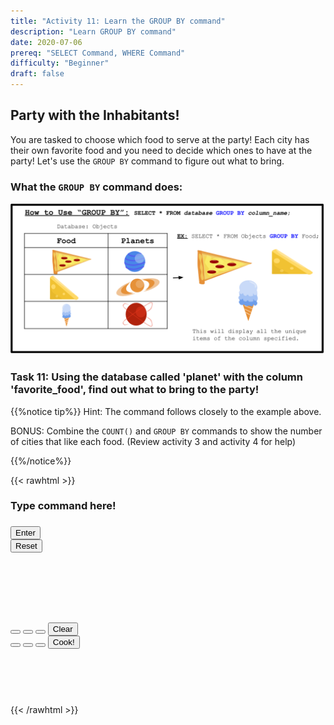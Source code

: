```yaml
---
title: "Activity 11: Learn the GROUP BY command"
description: "Learn GROUP BY command"
date: 2020-07-06
prereq: "SELECT Command, WHERE Command"
difficulty: "Beginner"
draft: false
---
```

<!-- Links for javascript and CSS needed for drop down logic -->
<link rel="stylesheet" href="../default/_default.css" type="text/css"></link>
<link rel="stylesheet" href="../default/_type.css" type="text/css"></link>
<script type="text/javascript" src="../default/_default.js"></script>
<script type="text/javascript" src="../default/_type.js"></script>
<script type="text/javascript" src="../default/alasql.js"></script>
<script type="text/javascript" src="../default/db.js"></script>
<link rel="stylesheet" href="_activity11.css" type="text/css"></link>
<script type="text/javascript" src="_activity11.js"></script>
<!-- Embed YouTube Video Link here when ready -->

## Party with the Inhabitants! 

You are tasked to choose which food to serve at the party! Each city has their own favorite food and you need to decide which ones to have at the party! Let's use the `GROUP BY` command to figure out what to bring.

### What the `GROUP BY` command does:

![Explain](assets/group.png)

### Task 11: Using the database called 'planet' with the column 'favorite_food', find out what to bring to the party!
{{%notice tip%}}
Hint: The command follows closely to the example above.

BONUS: Combine the `COUNT()` and `GROUP BY` commands to show the number of cities that like each food.
(Review activity 3 and activity 4 for help)

{{%/notice%}}

{{< rawhtml >}}
<div class="terminal_div" id="terminal_div">
    <div class = "outer">
      <h3 id = "commands" contenteditable="true" onclick="document.getElementById('commands').innerHTML = ''"> Type command here!</h3>
    </div>
    <div class = "prev">
      <h3 id = "prev"></h3>
    </div>
    <div style="clear: both;"></div> 
    <button class="button button1" onclick="sql()"> Enter </button>
    <div style="clear: both;"></div> 
    <button class = "button reset" onclick="document.getElementById('commands').innerHTML = ''">Reset</button>
  </div>
  <div style="clear: both;"></div> 
  <h1 class="error" id="sqlcommand" style="visibility:hidden"><strong>ERROR INVALID INPUT></strong></h1>
  <table id="table">
    <tr></tr>
  </table>
  <h4 id="story"></h4>

<div class="vendor_div" id="vendor_div">
  <button class="button cake" id = "cake_button" onclick="highlight('cake_button')"></button>
  <button class="button ice_cream" id = "ic_button" onclick="highlight('ic_button')"></button> 
  <button class="button hot_dog" id = "hd_button" onclick="highlight('hd_button')"></button> 
  <button class="button vendor_reset" id = "vendor_reset" onclick="oven_reset()"> Clear </button> 
  <div style="clear: both;"></div>  
  <button class="button burger" id = "burger_button" onclick="highlight('burger_button')"></button>
  <button class="button pizza" id = "pizza_button" onclick="highlight('pizza_button')"></button>
  <button class="button taco" id = "taco_button" onclick="highlight('taco_button')"></button>
  <button class="button vendor_button" id = "vendor_button" onclick="confirm()"> Cook! </button>  
  <div style="clear: both;"></div> 
</div>

<br>

<h4 id="plot" style="visibility:hidden"> You did it Space Cadet! Now the inhabitants can finally begin the party! </h4> 

<!-- Tells User to continue mission -->
<div class="resume_plot" id="resume_plot" style="visibility:hidden">
  <div class="alert">
    <span id="check">&#10003;</span>
    You've completed the task! Continue to the next mission!
  </div>
</div>
{{< /rawhtml >}}
